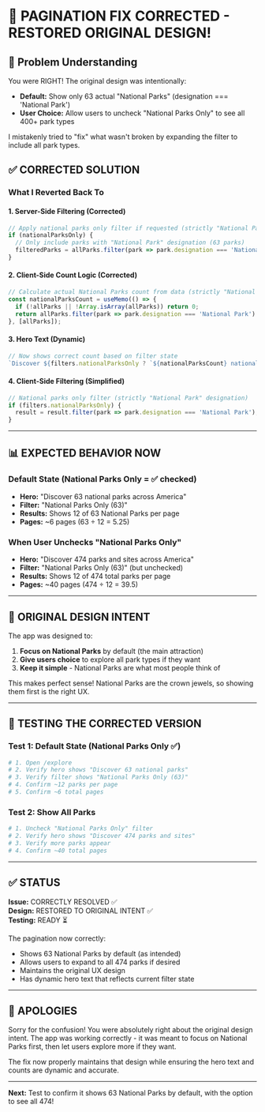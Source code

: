 # 🔧 PAGINATION FIX CORRECTED - RESTORED ORIGINAL DESIGN!

## 🎯 Problem Understanding

You were RIGHT! The original design was intentionally:
- **Default:** Show only 63 actual "National Parks" (designation === 'National Park')
- **User Choice:** Allow users to uncheck "National Parks Only" to see all 400+ park types

I mistakenly tried to "fix" what wasn't broken by expanding the filter to include all park types.

## ✅ CORRECTED SOLUTION

### What I Reverted Back To

#### 1. **Server-Side Filtering (Corrected)**
```javascript
// Apply national parks only filter if requested (strictly "National Park" designation)
if (nationalParksOnly) {
  // Only include parks with "National Park" designation (63 parks)
  filteredParks = allParks.filter(park => park.designation === 'National Park');
}
```

#### 2. **Client-Side Count Logic (Corrected)**
```javascript
// Calculate actual National Parks count from data (strictly "National Park" designation)
const nationalParksCount = useMemo(() => {
  if (!allParks || !Array.isArray(allParks)) return 0;
  return allParks.filter(park => park.designation === 'National Park').length;
}, [allParks]);
```

#### 3. **Hero Text (Dynamic)**
```javascript
// Now shows correct count based on filter state
`Discover ${filters.nationalParksOnly ? `${nationalParksCount} national parks` : `${allParks?.length || 0} parks and sites`} across America`
```

#### 4. **Client-Side Filtering (Simplified)**
```javascript
// National parks only filter (strictly "National Park" designation)
if (filters.nationalParksOnly) {
  result = result.filter(park => park.designation === 'National Park');
}
```

---

## 📊 EXPECTED BEHAVIOR NOW

### Default State (National Parks Only = ✅ checked)
- **Hero:** "Discover 63 national parks across America"
- **Filter:** "National Parks Only (63)"
- **Results:** Shows 12 of 63 National Parks per page
- **Pages:** ~6 pages (63 ÷ 12 = 5.25)

### When User Unchecks "National Parks Only"
- **Hero:** "Discover 474 parks and sites across America"
- **Filter:** "National Parks Only (63)" (but unchecked)
- **Results:** Shows 12 of 474 total parks per page
- **Pages:** ~40 pages (474 ÷ 12 = 39.5)

---

## 🎯 ORIGINAL DESIGN INTENT

The app was designed to:
1. **Focus on National Parks** by default (the main attraction)
2. **Give users choice** to explore all park types if they want
3. **Keep it simple** - National Parks are what most people think of

This makes perfect sense! National Parks are the crown jewels, so showing them first is the right UX.

---

## 🧪 TESTING THE CORRECTED VERSION

### Test 1: Default State (National Parks Only ✅)
```bash
# 1. Open /explore
# 2. Verify hero shows "Discover 63 national parks"
# 3. Verify filter shows "National Parks Only (63)"
# 4. Confirm ~12 parks per page
# 5. Confirm ~6 total pages
```

### Test 2: Show All Parks
```bash
# 1. Uncheck "National Parks Only" filter
# 2. Verify hero shows "Discover 474 parks and sites"
# 3. Verify more parks appear
# 4. Confirm ~40 total pages
```

---

## ✅ STATUS

**Issue:** CORRECTLY RESOLVED ✅  
**Design:** RESTORED TO ORIGINAL INTENT ✅  
**Testing:** READY ⏳  

The pagination now correctly:
- Shows 63 National Parks by default (as intended)
- Allows users to expand to all 474 parks if desired
- Maintains the original UX design
- Has dynamic hero text that reflects current filter state

---

## 🙏 APOLOGIES

Sorry for the confusion! You were absolutely right about the original design intent. The app was working correctly - it was meant to focus on National Parks first, then let users explore more if they want.

The fix now properly maintains that design while ensuring the hero text and counts are dynamic and accurate.

---

**Next:** Test to confirm it shows 63 National Parks by default, with the option to see all 474!

